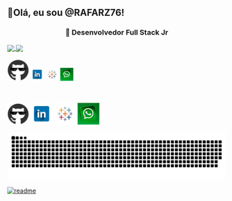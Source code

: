  <h2> 
	👋Olá, eu sou @RAFARZ76!
</h2>
<h3 align = "center"> 🚀 Desenvolvedor Full Stack Jr </h3>
<div>
    <a href="https://github.com/RAFARZ76">
    <img height="180em"   align="center" src="https://github-readme-stats.vercel.app/api?username=RAFARZ76&show_icons=true&theme=react&include_all_commits=true&count_private=true"/>
    <img height="180em"  align="center" src="https://github-readme-stats.vercel.app/api/top-langs/?username=RAFARZ76&layout=compact&langs_count=7&theme=react" />
  </div>
 <br>	
	
<div>
	<a href="https://github.com/RAFARZ76"><i class="fab fa-github"><img src="Imagemgithub.png"
      style="width:50px;height:50px;object-fit:cover;object-position:50% 50%"></i></a>
      <a a class="gitlink" href="https://www.linkedin.com/in/rafael-raizer/"><i class="fab fa-linkedin"><img src="Imagemlinkedin.png"
      style="width:30px;height:30px;object-fit:cover;object-position:50% 50%"></i></a>
      <a href="https://public.tableau.com/app/profile/rafael.raizer"><i class="fab fa-public.tableau"><img src="ImagemTableau.jpg"
      style="width:30px;height:30px;object-fit:cover;object-position:50% 50%"></i></a>
      <a class="tabwhatss" href="https://api.whatsapp.com/send/?phone=47999327137&text&app_absent=0"><i class="fab fa-whastsapp"><img src="imagemwhats.webp"
      style="width:30px;height:30px;object-fit:cover;object-position:50% 50%"></i></a></u></strong></p>
 
</div>
<br><br>
	
<div>
      <a href="https://github.com/RAFARZ76"><i class="fab fa-github"><img src="Imagemgithub.png"
      style="width:50px;height:50px;object-fit:cover;object-position:50% 50%"></i></a>
      <a a class="gitlink" href="https://www.linkedin.com/in/rafael-raizer/"><i class="fab fa-linkedin"><img src="Imagemlinkedin.png"
      style="width:50px;height:50px;object-fit:cover;object-position:50% 50%"></i></a>
      <a href="https://public.tableau.com/app/profile/rafael.raizer"><i class="fab fa-public.tableau"><img src="ImagemTableau.jpg"
      style="width:50px;height:50px;object-fit:cover;object-position:50% 50%"></i></a>
      <a class="tabwhatss" href="https://api.whatsapp.com/send/?phone=47999327137&text&app_absent=0"><i class="fab fa-whastsapp"><img src="imagemwhats.webp"
      style="width:50px;height:50px;object-fit:cover;object-position:50% 50%"></i></a></u></strong></p>

  </div>

![Snake animation](https://github.com/RAFARZ76/RAFARZ76/blob/output/github-contribution-grid-snake.svg)

[![readme](https://github-readme-stats.vercel.app/api/pin/?username=RAFARZ76&repo=RAFARZ76&theme=react)](https://github.com/RAFARZ76/RAFARZ76)



	
 
 
      


